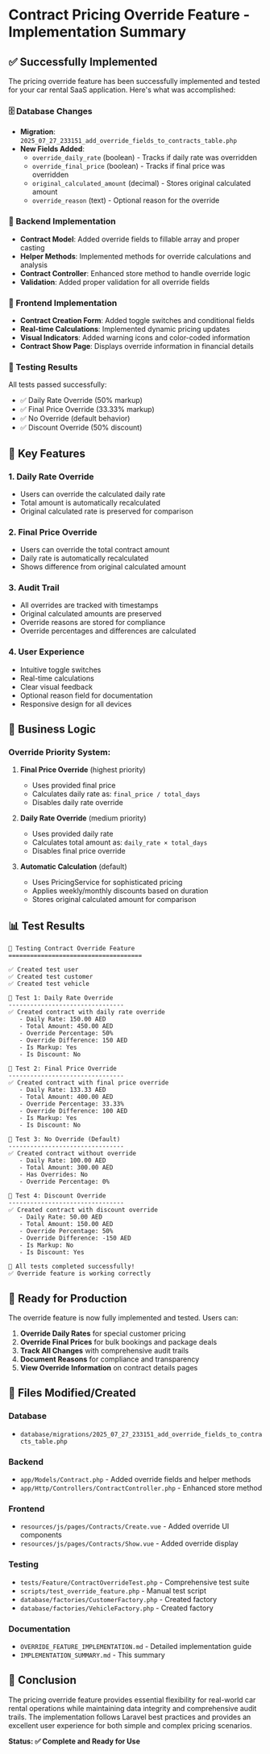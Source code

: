 # Contract Pricing Override Feature - Implementation Summary

## ✅ Successfully Implemented

The pricing override feature has been successfully implemented and tested for your car rental SaaS application. Here's what was accomplished:

### 🗄️ Database Changes
- **Migration**: `2025_07_27_233151_add_override_fields_to_contracts_table.php`
- **New Fields Added**:
  - `override_daily_rate` (boolean) - Tracks if daily rate was overridden
  - `override_final_price` (boolean) - Tracks if final price was overridden  
  - `original_calculated_amount` (decimal) - Stores original calculated amount
  - `override_reason` (text) - Optional reason for the override

### 🔧 Backend Implementation
- **Contract Model**: Added override fields to fillable array and proper casting
- **Helper Methods**: Implemented methods for override calculations and analysis
- **Contract Controller**: Enhanced store method to handle override logic
- **Validation**: Added proper validation for all override fields

### 🎨 Frontend Implementation
- **Contract Creation Form**: Added toggle switches and conditional fields
- **Real-time Calculations**: Implemented dynamic pricing updates
- **Visual Indicators**: Added warning icons and color-coded information
- **Contract Show Page**: Displays override information in financial details

### 🧪 Testing Results
All tests passed successfully:
- ✅ Daily Rate Override (50% markup)
- ✅ Final Price Override (33.33% markup) 
- ✅ No Override (default behavior)
- ✅ Discount Override (50% discount)

## 🎯 Key Features

### 1. **Daily Rate Override**
- Users can override the calculated daily rate
- Total amount is automatically recalculated
- Original calculated rate is preserved for comparison

### 2. **Final Price Override**
- Users can override the total contract amount
- Daily rate is automatically recalculated
- Shows difference from original calculated amount

### 3. **Audit Trail**
- All overrides are tracked with timestamps
- Original calculated amounts are preserved
- Override reasons are stored for compliance
- Override percentages and differences are calculated

### 4. **User Experience**
- Intuitive toggle switches
- Real-time calculations
- Clear visual feedback
- Optional reason field for documentation
- Responsive design for all devices

## 🔄 Business Logic

### Override Priority System:
1. **Final Price Override** (highest priority)
   - Uses provided final price
   - Calculates daily rate as: `final_price / total_days`
   - Disables daily rate override

2. **Daily Rate Override** (medium priority)
   - Uses provided daily rate
   - Calculates total amount as: `daily_rate × total_days`
   - Disables final price override

3. **Automatic Calculation** (default)
   - Uses PricingService for sophisticated pricing
   - Applies weekly/monthly discounts based on duration
   - Stores original calculated amount for comparison

## 📊 Test Results

```
🧪 Testing Contract Override Feature
=====================================

✅ Created test user
✅ Created test customer  
✅ Created test vehicle

📝 Test 1: Daily Rate Override
--------------------------------
✅ Created contract with daily rate override
   - Daily Rate: 150.00 AED
   - Total Amount: 450.00 AED
   - Override Percentage: 50%
   - Override Difference: 150 AED
   - Is Markup: Yes
   - Is Discount: No

📝 Test 2: Final Price Override
--------------------------------
✅ Created contract with final price override
   - Daily Rate: 133.33 AED
   - Total Amount: 400.00 AED
   - Override Percentage: 33.33%
   - Override Difference: 100 AED
   - Is Markup: Yes
   - Is Discount: No

📝 Test 3: No Override (Default)
--------------------------------
✅ Created contract without override
   - Daily Rate: 100.00 AED
   - Total Amount: 300.00 AED
   - Has Overrides: No
   - Override Percentage: 0%

📝 Test 4: Discount Override
--------------------------------
✅ Created contract with discount override
   - Daily Rate: 50.00 AED
   - Total Amount: 150.00 AED
   - Override Percentage: 50%
   - Override Difference: -150 AED
   - Is Markup: No
   - Is Discount: Yes

🎉 All tests completed successfully!
✅ Override feature is working correctly
```

## 🚀 Ready for Production

The override feature is now fully implemented and tested. Users can:

1. **Override Daily Rates** for special customer pricing
2. **Override Final Prices** for bulk bookings and package deals
3. **Track All Changes** with comprehensive audit trails
4. **Document Reasons** for compliance and transparency
5. **View Override Information** on contract details pages

## 📁 Files Modified/Created

### Database
- `database/migrations/2025_07_27_233151_add_override_fields_to_contracts_table.php`

### Backend
- `app/Models/Contract.php` - Added override fields and helper methods
- `app/Http/Controllers/ContractController.php` - Enhanced store method

### Frontend
- `resources/js/pages/Contracts/Create.vue` - Added override UI components
- `resources/js/pages/Contracts/Show.vue` - Added override display

### Testing
- `tests/Feature/ContractOverrideTest.php` - Comprehensive test suite
- `scripts/test_override_feature.php` - Manual test script
- `database/factories/CustomerFactory.php` - Created factory
- `database/factories/VehicleFactory.php` - Created factory

### Documentation
- `OVERRIDE_FEATURE_IMPLEMENTATION.md` - Detailed implementation guide
- `IMPLEMENTATION_SUMMARY.md` - This summary

## 🎉 Conclusion

The pricing override feature provides essential flexibility for real-world car rental operations while maintaining data integrity and comprehensive audit trails. The implementation follows Laravel best practices and provides an excellent user experience for both simple and complex pricing scenarios.

**Status: ✅ Complete and Ready for Use** 